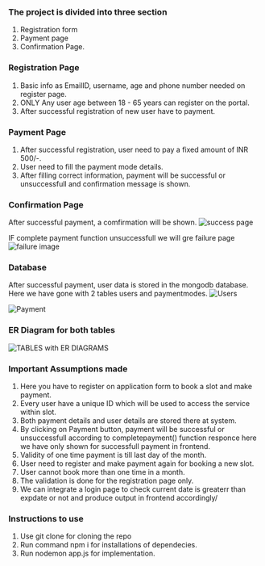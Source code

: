 
### The project is divided into three section

1. Registration form
2. Payment page
3. Confirmation Page.



### Registration Page

1. Basic info as EmailID, username, age and phone number needed on register page.
2. ONLY Any user age between 18 - 65 years can register on the portal.
3. After successful registration of new user have to payment.



### Payment Page

1. After successful registration, user need to pay a fixed amount of INR 500/-.
2. User need to fill the payment mode details.
3. After filling correct information, payment will be successful or unsuccessfull and confirmation message is shown.


### Confirmation Page

After successful payment, a comfirmation will be shown.
![success page](https://github.com/Arimardan01/The-yoga-DB-form/assets/132728879/9217cb49-54b5-44f8-a31a-9e2b3460ad6a)

IF complete payment function unsuccessfull we will gre failure page
![failure image](https://github.com/Arimardan01/The-yoga-DB-form/assets/132728879/e08609b6-0e22-47eb-91ed-92eb8d486086)

### Database

After successful payment, user data is stored in the mongodb database.
Here we have gone with 2 tables users and paymentmodes.
![Users](https://github.com/Arimardan01/The-yoga-DB-form/assets/132728879/0549925b-44d2-4a88-b3b3-7a7f78490ad3)

![Payment](https://github.com/Arimardan01/The-yoga-DB-form/assets/132728879/fbcff51c-5362-4bc3-98f2-4ef03c05f451)

### ER Diagram for both tables
![TABLES with ER DIAGRAMS](https://github.com/Arimardan01/The-yoga-DB-form/assets/132728879/a9f4f770-8488-4de7-ac8e-a9eca4bee6b3)


### Important Assumptions made

1. Here you have to register on application form to book a slot and make payment.
2. Every user have a unique ID which will be used to access the service within slot.
3. Both payment details and user details are stored there at system.
4. By clicking on Payment button, payment will be successful or unsuccessfull according to completepayment() function responce here we have only shown for successfull payment in frontend.
5. Validity of one time payment is till last day of the month.
6. User need to register and make payment again for booking a new slot.
7. User cannot book more than one time in a month.
8. The validation is done for the registration page only.
9. We can integrate a login page to check current date is greaterr than expdate or not and produce output in frontend accordingly/


### Instructions to use 
1. Use git clone for cloning the repo
2. Run command npm i for installations of dependecies.
3. Run nodemon app.js for implementation.

